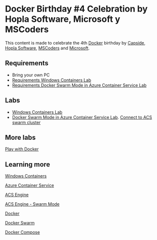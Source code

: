 # Docker Birthday #4 Celebration by Hopla Software, Microsoft y MSCoders 
 
This content is made to celebrate the 4th [Docker](https://www.docker.com/) birthday by [Capside](https://capside.com/), [Hopla Software](http://www.hoplasoftware.com/), [MSCoders](https://www.meetup.com/es-ES/MSCoders/) and [Microsoft](https://www.microsoft.com/). 
 
## Requirements 

-  Bring your own PC 
-  [Requirements Windows Containers Lab](https://github.com/esmsdn/Workshops/blob/master/DockerBirthday/Requirements%20Windows%20Containers%20lab.md) 
-  [Requirements Docker Swarm Mode in Azure Container Service Lab](https://github.com/esmsdn/Workshops/blob/master/DockerBirthday/Requirements%20Docker%20Swarm%20Mode%20in%20Azure%20Container%20Service%20Lab.mdd) 

## Labs 

-  [Windows Containers Lab](https://github.com/hopla-training/windows-labs/blob/master/iis-lab1.md) 
-  [Docker Swarm Mode in Azure Container Service Lab](https://github.com/hopla-training/simplest-lab). [Connect to ACS swarm cluster](https://github.com/esmsdn/Workshops/blob/master/DockerBirthday/Connect%20to%20ACS%20swarm%20cluster.md) 

## More labs 

[Play with Docker](http://birthday.play-with-docker.com/) 

## Learning more 

[Windows Containers](https://docs.microsoft.com/en-us/virtualization/windowscontainers/about/) 

[Azure Container Service](https://docs.microsoft.com/en-us/azure/container-service/) 

[ACS Engine](https://github.com/Azure/acs-engine/blob/master/docs/swarmmode.md) 

[ACS Engine - Swarm Mode](https://github.com/Azure/acs-engine/blob/master/docs/swarmmode.md) 

[Docker](https://docs.docker.com/) 

[Docker Swarm](https://docs.docker.com/swarm/overview/) 

[Docker Compose](https://docs.docker.com/compose/overview/) 
